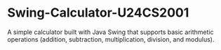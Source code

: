 # Swing-Calculator-U24CS2001
A simple calculator built with Java Swing that supports basic arithmetic operations (addition, subtraction, multiplication, division, and modulus).
